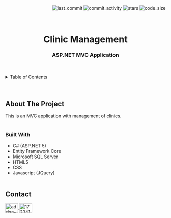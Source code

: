 <div align="right">
  <img src="https://img.shields.io/github/last-commit/adrianMoskal/ClinicManagement?style=flat-square" alt="last_commit" />
  <img src="https://img.shields.io/github/commit-activity/y/adrianMoskal/ClinicManagement?style=flat-square" alt="commit_activity" />
  <img src="https://img.shields.io/github/stars/adrianMoskal/ClinicManagement?style=flat-square" alt="stars" />
  <img src="https://img.shields.io/github/languages/code-size/adrianMoskal/ClinicManagement?style=flat-square" alt="code_size" />
</div>
<br /><br />

<div id="top"></div>
  <h1 align="center">Clinic Management</h1>
  <h3 align="center">ASP.NET MVC Application</h3>
</div>
<br /><br />


<!-- TABLE OF CONTENTS -->
<details>
  <summary>Table of Contents</summary>
  <ol>
    <li>
      <a href="#about-the-project">About the project</a>
    </li>
    <li>
      <a href="#built-with">Built with</a>
    </li>
    <li>
      <a href="#getting-started">Contact</a>
    </li>
  </ol>
</details>
<br /><br />


## About The Project

This is an MVC application with management of clinics.
<br /><br />


### Built With

* C# (ASP.NET 5)
* Entity Framework Core
* Microsoft SQL Server
* HTML5
* CSS
* Javascript (JQuery)
<br /><br />


## Contact
<a href="https://linkedin.com/in/adrian-moskal-990a5a191" target="blank">
  <img align="center" src="https://raw.githubusercontent.com/rahuldkjain/github-profile-readme-generator/master/src/images/icons/Social/linked-in-alt.svg" alt="adrian-moskal-990a5a191" height="30" width="40" />
</a>
<a href="https://stackoverflow.com/users/17234168" target="blank">
  <img align="center" src="https://raw.githubusercontent.com/rahuldkjain/github-profile-readme-generator/master/src/images/icons/Social/stack-overflow.svg" alt="17234168" height="30" width="40" />
</a>
